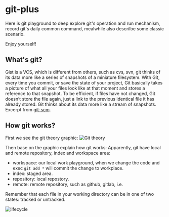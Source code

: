 # git-plus
Here is git playground to deep explore git's operation and run mechanism, record git's daily common command, mealwhile also descrilbe some classic scenario. 

Enjoy yourself!

## What's git?
Gist is a VCS, which is different from others, such as cvs, svn, git thinks of its data more like a series of snapshots of a miniature filesystem. With Git, every time you commit, or save the state of your project, Git basically takes a picture of what all your files look like at that moment and stores a reference to that snapshot. To be efficient, if files have not changed, Git doesn’t store the file again, just a link to the previous identical file it has already stored. Git thinks about its data more like a stream of snapshots.  Excerpt from [git-scm](https://git-scm.com/book/en/v2/Getting-Started-What-is-Git%3F).     

## How git works?
First we see the git theory graphic:
![Git theory](https://github.com/TourDJ/git-plus/blob/master/images/git-theory.jpg)     

Then base on the graphic explain how git works:
Apparently, git have local and remote repository, index and workspace area:

* workspace: our local work playground, when we change the code and exec `git add *` will commit the change to workplace.
* index: staged area.
* repository: local repostory.
* remote: remote repository, such as github, gitlab, i.e.


Remember that each file in your working directory can be in one of two states: tracked or untracked. 

![lifecycle](https://github.com/TourDJ/git-plus/blob/master/images/lifecycle.png)   

